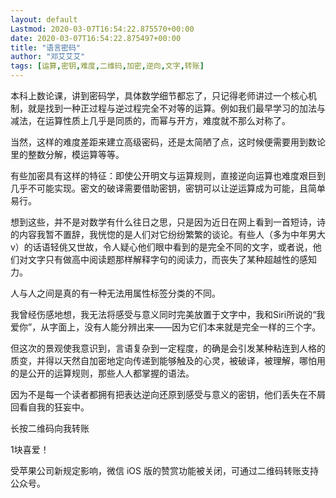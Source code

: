 ```yaml
---
layout: default
Lastmod: 2020-03-07T16:54:22.875570+00:00
date: 2020-03-07T16:54:22.875497+00:00
title: "语言密码"
author: "邓艾艾艾"
tags: [运算,密钥,难度,二维码,加密,逆向,文字,转账]
---
```


本科上数论课，讲到密码学，具体数学细节都忘了，只记得老师讲过一个核心机制，就是找到一种正过程与逆过程完全不对等的运算。例如我们最早学习的加法与减法，在运算性质上几乎是同质的，而幂与开方，难度就不那么对称了。

当然，这样的难度差距来建立高级密码，还是太简陋了点，这时候便需要用到数论里的整数分解，模运算等等。

有些加密具有这样的特征：即使公开明文与运算规则，直接逆向运算也难度艰巨到几乎不可能实现。密文的破译需要借助密钥，密钥可以让逆运算成为可能，且简单易行。

想到这些，并不是对数学有什么往日之思，只是因为近日在网上看到一首短诗，诗的内容我暂不置辞，我恍惚的是人们对它纷纷繁繁的谈论。有些人（多为中年男大v）的话语轻佻又世故，令人疑心他们眼中看到的是完全不同的文字，或者说，他们对文字只有做高中阅读题那样解释字句的阅读力，而丧失了某种超越性的感知力。

人与人之间是真的有一种无法用属性标签分类的不同。

我曾经伤感地想，我无法将感受与意义同时完美放置于文字中，我和Siri所说的“我爱你”，从字面上，没有人能分辨出来——因为它们本来就是完全一样的三个字。

但这次的景观使我意识到，言语复杂到一定程度，的确是会引发某种粘连到人格的质变，并得以天然自加密地定向传递到能够触及的心灵，被破译，被理解，哪怕用的是公开的运算规则，那些人人都掌握的语法。

因为不是每一个读者都拥有把表达逆向还原到感受与意义的密钥，他们丢失在不屑回看自我的狂妄中。

长按二维码向我转账

1块喜爱！

受苹果公司新规定影响，微信 iOS 版的赞赏功能被关闭，可通过二维码转账支持公众号。

